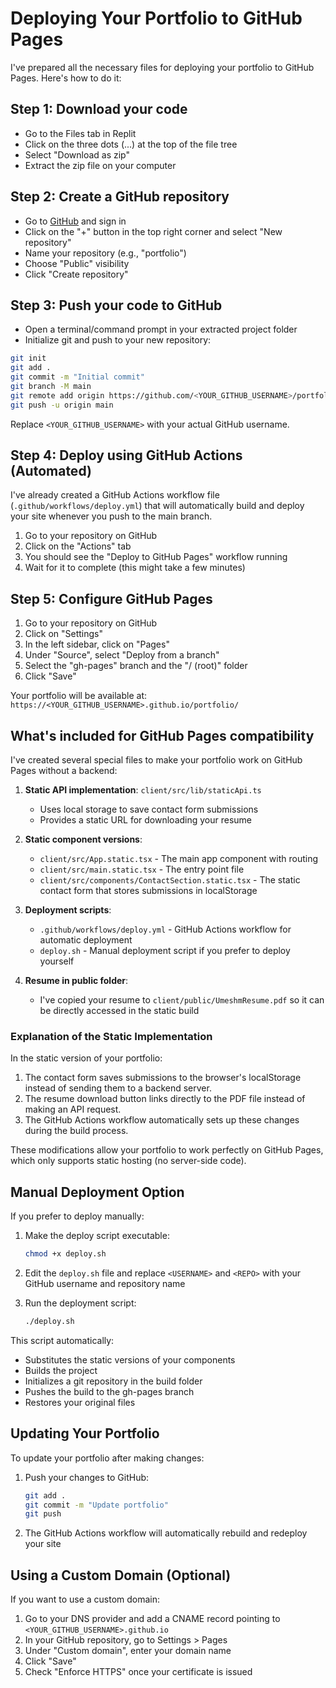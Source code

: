 # Deploying Your Portfolio to GitHub Pages

I've prepared all the necessary files for deploying your portfolio to GitHub Pages. Here's how to do it:

## Step 1: Download your code
- Go to the Files tab in Replit
- Click on the three dots (...) at the top of the file tree
- Select "Download as zip"
- Extract the zip file on your computer

## Step 2: Create a GitHub repository
- Go to [GitHub](https://github.com) and sign in
- Click on the "+" button in the top right corner and select "New repository"
- Name your repository (e.g., "portfolio")
- Choose "Public" visibility
- Click "Create repository"

## Step 3: Push your code to GitHub
- Open a terminal/command prompt in your extracted project folder
- Initialize git and push to your new repository:

```bash
git init
git add .
git commit -m "Initial commit"
git branch -M main
git remote add origin https://github.com/<YOUR_GITHUB_USERNAME>/portfolio.git
git push -u origin main
```

Replace `<YOUR_GITHUB_USERNAME>` with your actual GitHub username.

## Step 4: Deploy using GitHub Actions (Automated)

I've already created a GitHub Actions workflow file (`.github/workflows/deploy.yml`) that will automatically build and deploy your site whenever you push to the main branch.

1. Go to your repository on GitHub
2. Click on the "Actions" tab
3. You should see the "Deploy to GitHub Pages" workflow running
4. Wait for it to complete (this might take a few minutes)

## Step 5: Configure GitHub Pages
1. Go to your repository on GitHub
2. Click on "Settings"
3. In the left sidebar, click on "Pages"
4. Under "Source", select "Deploy from a branch"
5. Select the "gh-pages" branch and the "/ (root)" folder
6. Click "Save"

Your portfolio will be available at: `https://<YOUR_GITHUB_USERNAME>.github.io/portfolio/`

## What's included for GitHub Pages compatibility

I've created several special files to make your portfolio work on GitHub Pages without a backend:

1. **Static API implementation**: `client/src/lib/staticApi.ts`
   - Uses local storage to save contact form submissions
   - Provides a static URL for downloading your resume

2. **Static component versions**:
   - `client/src/App.static.tsx` - The main app component with routing
   - `client/src/main.static.tsx` - The entry point file
   - `client/src/components/ContactSection.static.tsx` - The static contact form that stores submissions in localStorage

3. **Deployment scripts**:
   - `.github/workflows/deploy.yml` - GitHub Actions workflow for automatic deployment
   - `deploy.sh` - Manual deployment script if you prefer to deploy yourself

4. **Resume in public folder**:
   - I've copied your resume to `client/public/UmeshmResume.pdf` so it can be directly accessed in the static build

### Explanation of the Static Implementation

In the static version of your portfolio:

1. The contact form saves submissions to the browser's localStorage instead of sending them to a backend server.
2. The resume download button links directly to the PDF file instead of making an API request.
3. The GitHub Actions workflow automatically sets up these changes during the build process.

These modifications allow your portfolio to work perfectly on GitHub Pages, which only supports static hosting (no server-side code).

## Manual Deployment Option

If you prefer to deploy manually:

1. Make the deploy script executable:
   ```bash
   chmod +x deploy.sh
   ```

2. Edit the `deploy.sh` file and replace `<USERNAME>` and `<REPO>` with your GitHub username and repository name

3. Run the deployment script:
   ```bash
   ./deploy.sh
   ```

This script automatically:
- Substitutes the static versions of your components
- Builds the project
- Initializes a git repository in the build folder
- Pushes the build to the gh-pages branch
- Restores your original files

## Updating Your Portfolio

To update your portfolio after making changes:

1. Push your changes to GitHub:
   ```bash
   git add .
   git commit -m "Update portfolio"
   git push
   ```

2. The GitHub Actions workflow will automatically rebuild and redeploy your site

## Using a Custom Domain (Optional)

If you want to use a custom domain:

1. Go to your DNS provider and add a CNAME record pointing to `<YOUR_GITHUB_USERNAME>.github.io`
2. In your GitHub repository, go to Settings > Pages
3. Under "Custom domain", enter your domain name
4. Click "Save"
5. Check "Enforce HTTPS" once your certificate is issued